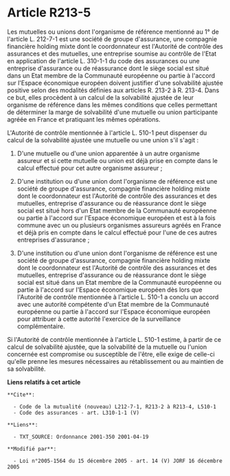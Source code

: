 # Article R213-5

Les mutuelles ou unions dont l'organisme de référence mentionné au 1° de l'article L. 212-7-1 est une société de groupe
d'assurance, une compagnie financière holding mixte dont le coordonnateur est l'Autorité de contrôle des assurances et des
mutuelles, une entreprise soumise au contrôle de l'Etat en application de l'article L. 310-1-1 du code des assurances ou une
entreprise d'assurance ou de réassurance dont le siège social est situé dans un Etat membre de la Communauté européenne ou
partie à l'accord sur l'Espace économique européen doivent justifier d'une solvabilité ajustée positive selon des modalités
définies aux articles R. 213-2 à R. 213-4. Dans ce but, elles procèdent à un calcul de la solvabilité ajustée de leur
organisme de référence dans les mêmes conditions que celles permettant de déterminer la marge de solvabilité d'une mutuelle
ou union participante agréée en France et pratiquant les mêmes opérations.

L'Autorité de contrôle mentionnée à l'article L. 510-1 peut dispenser du calcul de la solvabilité ajustée une mutuelle ou une
union s'il s'agit :

1. D'une mutuelle ou d'une union apparentée à un autre organisme assureur et si cette mutuelle ou union est déjà prise en
compte dans le calcul effectué pour cet autre organisme assureur ;

2. D'une institution ou d'une union dont l'organisme de référence est une société de groupe d'assurance, compagnie financière
holding mixte dont le coordonnateur est l'Autorité de contrôle des assurances et des mutuelles, entreprise d'assurance ou de
réassurance dont le siège social est situé hors d'un Etat membre de la Communauté européenne ou partie à l'accord sur
l'Espace économique européen et est à la fois commune avec un ou plusieurs organismes assureurs agréés en France et déjà pris
en compte dans le calcul effectué pour l'une de ces autres entreprises d'assurance ;

3. D'une institution ou d'une union dont l'organisme de référence est une société de groupe d'assurance, compagnie financière
holding mixte dont le coordonnateur est l'Autorité de contrôle des assurances et des mutuelles, entreprise d'assurance ou de
réassurance dont le siège social est situé dans un Etat membre de la Communauté européenne ou partie à l'accord sur l'Espace
économique européen dès lors que l'Autorité de contrôle mentionnée à l'article L. 510-1 a conclu un accord avec une autorité
compétente d'un Etat membre de la Communauté européenne ou partie à l'accord sur l'Espace économique européen pour attribuer
à cette autorité l'exercice de la surveillance complémentaire.

Si l'Autorité de contrôle mentionnée à l'article L. 510-1 estime, à partir de ce calcul de solvabilité ajustée, que la
solvabilité de la mutuelle ou l'union concernée est compromise ou susceptible de l'être, elle exige de celle-ci qu'elle
prenne les mesures nécessaires au rétablissement ou au maintien de sa solvabilité.

**Liens relatifs à cet article**

	**Cite**:

	  - Code de la mutualité (nouveau) L212-7-1, R213-2 à R213-4, L510-1
	  - Code des assurances - art. L310-1-1 (V)

	**Liens**:

	  - TXT_SOURCE: Ordonnance 2001-350 2001-04-19

	**Modifié par**:

	  - Loi n°2005-1564 du 15 décembre 2005 - art. 14 (V) JORF 16 décembre 2005
